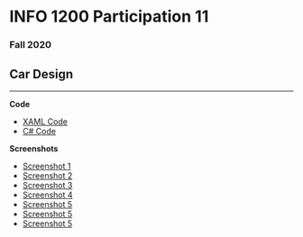 # INFO 1200 Participation 11
### Fall 2020

## Car Design

--- 
**Code**
 - [XAML Code](https://github.com/iingles/iiCustomMethodCups/blob/master/iiCustomMethodCups/MainPage.xaml)
 - [C# Code](https://github.com/iingles/iiCustomMethodCups/blob/master/iiCustomMethodCups/MainPage.xaml.cs)

**Screenshots**
 - [Screenshot 1](https://github.com/iingles/iiCarDesign/blob/master/Screenshot_20201020-164151.jpg)
 - [Screenshot 2](https://github.com/iingles/iiCarDesign/blob/master/Screenshot_20201020-164203.jpg)
 - [Screenshot 3](https://github.com/iingles/iiCarDesign/blob/master/Screenshot_20201020-164217.jpg)
 - [Screenshot 4](https://github.com/iingles/iiCarDesign/blob/master/Screenshot_20201020-164226.jpg)
 - [Screenshot 5](https://github.com/iingles/iiCarDesign/blob/master/Screenshot_20201020-164241.jpg)
 - [Screenshot 5](https://github.com/iingles/iiCarDesign/blob/master/Screenshot_20201020-164255.jpg)
 - [Screenshot 5](https://github.com/iingles/iiCarDesign/blob/master/Screenshot_20201020-164300.jpg)